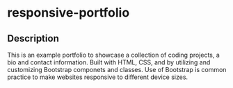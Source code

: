 # responsive-portfolio

## Description

This is an example portfolio to showcase a collection of coding projects, a bio and contact information. Built with HTML, CSS, and by utilizing and customizing Bootstrap componets and classes. Use of Bootstrap is common practice to make websites responsive to different device sizes.
